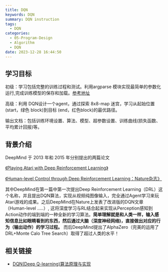 ```yaml
---
title: DQN
keywords: DQN
summary: DQN instruction
tags:
  - DQN
categories:
  - 05-Program-Design
  - Algorithm
  - DQN
date: 2023-12-28 16:44:50
---
```


## 学习目标

初级：学习包括完整的训练过程和测试。利用argparse 模块实现最简单的参数化运行,完成训练模型的保存和加载。[参考地址](https://github.com/ericyangyu/PPO-for-Beginners)

高级：利用 DQN设计一个agent，通过探索 8x8-map 迷宫，学习从起始位置 (start，绿色 block)到目标 (end，红色block)的最优路径。

输出文档：包括训练环境设置、算法、模型、超参数设置、训练曲线(损失函数、平均累计回报)等。

## 背景介绍

DeepMind 于 2013 年和 2015 年分别提出的两篇论文

[《Playing Atari with Deep Reinforcement Learning》](https://www.cs.toronto.edu/~vmnih/docs/dqn.pdf)

[《Human-level Control through Deep Reinforcement Learning：Nature杂志》](https://storage.googleapis.com/deepmind-media/dqn/DQNNaturePaper.pdf)

其中DeepMind在第一篇中第一次提出Deep Reinforcement Learning（DRL）这个名称，并且提出DQN算法，实现从视频纯图像输入，完全通过Agent学习来玩Atari游戏的成果。之后DeepMind在Nature上发表了改进版的DQN文章（Human-level .....）, 这将深度学习与RL结合起来实现从Perception感知到Action动作的端到端的一种全新的学习算法。**简单理解就是和人类一样，输入感知信息比如眼睛看到的东西，然后通过大脑（深度神经网络)，直接做出对应的行为（输出动作）的学习过程。** 而后DeepMind提出了AlphaZero（完美的运用了DRL+Monte Calo Tree Search）取得了超过人类的水平！

## 相关链接

+ [DQN(Deep Q-learning)算法原理与实现](https://zhuanlan.zhihu.com/p/97856004)